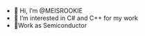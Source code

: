 - 👋 Hi, I’m @MEISROOKIE
- 👀 I’m interested in C# and C++ for my work
- 🌱Work as Semiconductor 
  

<!---
MEISROOKIE/MEISROOKIE is a ✨ special ✨ repository because its `README.md` (this file) appears on your GitHub profile.
You can click the Preview link to take a look at your changes.
--->
